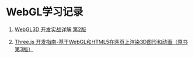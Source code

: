 # WebGL学习记录

01. [WebGL3D 开发实战详解 第2版](WebGL3D)


02. [Three.js 开发指南-基于WebGL和HTML5在网页上渲染3D图形和动画（原书第3版）](learnWebGLFromThreejs)
